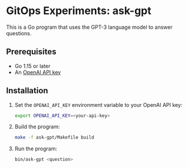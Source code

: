 # GitOps Experiments: ask-gpt

This is a Go program that uses the GPT-3 language model to answer questions.

## Prerequisites

- Go 1.15 or later
- An [OpenAI API key][open_api_key]

## Installation

1. Set the `OPENAI_API_KEY` environment variable to your OpenAI API key:

    ```sh
    export OPENAI_API_KEY=<your-api-key>
    ```

2. Build the program:

    ```sh
    make -f ask-gpt/Makefile build
    ```

3. Run the program:

    ```sh
    bin/ask-gpt <question>
    ```

[open_api_key]: https://beta.openai.com/